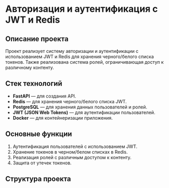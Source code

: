# Авторизация и аутентификация с JWT и Redis

## Описание проекта
Проект реализует систему авторизации и аутентификации с использованием JWT и Redis для хранения черного/белого списка токенов. Также реализована система ролей, ограничивающая доступ к различному контенту.

## Стек технологий
- **FastAPI** — для создания API.
- **Redis** — для хранения черного/белого списка JWT.
- **PostgreSQL** — для хранения данных пользователей и ролей.
- **JWT (JSON Web Tokens)** — для аутентификации пользователей.
- **Docker** — для контейнеризации приложения.

## Основные функции
1. Аутентификация пользователей с использованием JWT.
2. Хранение токенов в черном/белом списках в Redis.
3. Реализация ролей с различным доступом к контенту.
4. Защита от утечек токенов.

## Структура проекта
